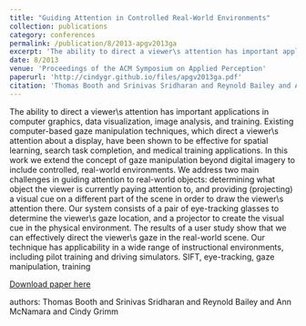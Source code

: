 ```yaml
---
title: "Guiding Attention in Controlled Real-World Environments"
collection: publications
category: conferences
permalink: /publication/8/2013-apgv2013ga
excerpt: 'The ability to direct a viewer\s attention has important applications in computer graphics,  data visualization,  image analysis,  and training. Existing computer-based gaze manipulation techniques,  which direct a viewer\s attention about a display,  have been shown to be effective for spatial learning,  search task completion,  and medical training applications. In this work we extend the concept of gaze manipulation beyond digital imagery to include controlled,  real-world environments. We address two main challenges in guiding attention to real-world objects: determining what object the viewer is currently paying attention to,  and providing (projecting) a visual cue on a different part of the scene in order to draw the viewer\s attention there. Our system consists of a pair of eye-tracking glasses to determine the viewer\s gaze location,  and a projector to create the visual cue in the physical environment. The results of a user study show that we can effectively direct the viewer\s gaze in the real-world scene. Our technique has applicability in a wide range of instructional environments,  including pilot training and driving simulators. SIFT,  eye-tracking,  gaze manipulation,  training, '
date: 8/2013
venue: 'Proceedings of the ACM Symposium on Applied Perception'
paperurl: 'http://cindygr.github.io/files/apgv2013ga.pdf'
citation: 'Thomas Booth and Srinivas Sridharan and Reynold Bailey and Ann McNamara and Cindy Grimm '
---
```

The ability to direct a viewer\s attention has important applications in computer graphics,  data visualization,  image analysis,  and training. Existing computer-based gaze manipulation techniques,  which direct a viewer\s attention about a display,  have been shown to be effective for spatial learning,  search task completion,  and medical training applications. In this work we extend the concept of gaze manipulation beyond digital imagery to include controlled,  real-world environments. We address two main challenges in guiding attention to real-world objects: determining what object the viewer is currently paying attention to,  and providing (projecting) a visual cue on a different part of the scene in order to draw the viewer\s attention there. Our system consists of a pair of eye-tracking glasses to determine the viewer\s gaze location,  and a projector to create the visual cue in the physical environment. The results of a user study show that we can effectively direct the viewer\s gaze in the real-world scene. Our technique has applicability in a wide range of instructional environments,  including pilot training and driving simulators. SIFT,  eye-tracking,  gaze manipulation,  training

[Download paper here](http://cindygr.github.io/files/apgv2013ga.pdf)

authors: Thomas Booth and Srinivas Sridharan and Reynold Bailey and Ann McNamara and Cindy Grimm 